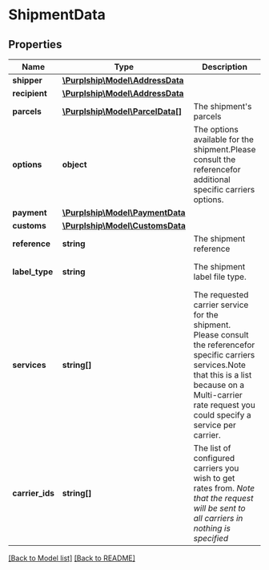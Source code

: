 # ShipmentData

## Properties
Name | Type | Description | Notes
------------ | ------------- | ------------- | -------------
**shipper** | [**\Purplship\Model\AddressData**](AddressData.md) |  | 
**recipient** | [**\Purplship\Model\AddressData**](AddressData.md) |  | 
**parcels** | [**\Purplship\Model\ParcelData[]**](ParcelData.md) | The shipment&#x27;s parcels | 
**options** | **object** | The options available for the shipment.Please consult the referencefor additional specific carriers options. | [optional] 
**payment** | [**\Purplship\Model\PaymentData**](PaymentData.md) |  | [optional] 
**customs** | [**\Purplship\Model\CustomsData**](CustomsData.md) |  | [optional] 
**reference** | **string** | The shipment reference | [optional] 
**label_type** | **string** | The shipment label file type. | [optional] [default to 'PDF']
**services** | **string[]** | The requested carrier service for the shipment.  Please consult the referencefor specific carriers services.Note that this is a list because on a Multi-carrier rate request you could specify a service per carrier. | [optional] 
**carrier_ids** | **string[]** | The list of configured carriers you wish to get rates from.  *Note that the request will be sent to all carriers in nothing is specified* | [optional] 

[[Back to Model list]](../../README.md#documentation-for-models) [[Back to README]](../../README.md)

